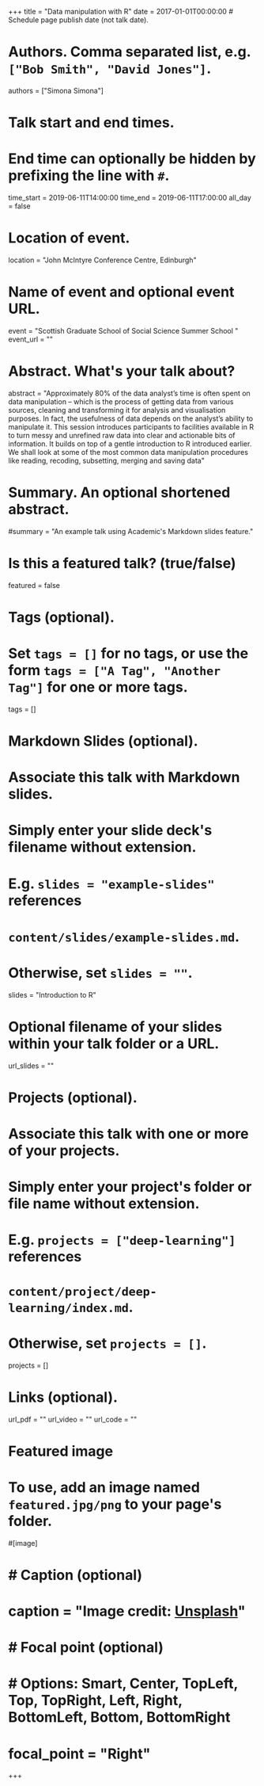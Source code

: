 +++
title = "Data manipulation with R"
date = 2017-01-01T00:00:00  # Schedule page publish date (not talk date).

# Authors. Comma separated list, e.g. `["Bob Smith", "David Jones"]`.
authors = ["Simona Simona"]

# Talk start and end times.
#   End time can optionally be hidden by prefixing the line with `#`.
time_start = 2019-06-11T14:00:00
time_end = 2019-06-11T17:00:00
all_day = false

# Location of event.
location = "John McIntyre Conference Centre, Edinburgh"

# Name of event and optional event URL.
event = "Scottish Graduate School of Social Science Summer School "
event_url = ""

# Abstract. What's your talk about?
abstract = "Approximately 80% of the data analyst’s time is often spent on data manipulation – which is the process of getting data from various sources, cleaning and transforming it for analysis and visualisation purposes. In fact, the usefulness of data depends on the analyst’s ability to manipulate it. This session introduces participants to facilities available in R to turn messy and unrefined raw data into clear and actionable bits of information. It builds on top of a gentle introduction to R introduced earlier. We shall look at some of the most common data manipulation procedures like reading, recoding, subsetting, merging and saving data"

# Summary. An optional shortened abstract.
#summary = "An example talk using Academic's Markdown slides feature."

# Is this a featured talk? (true/false)
featured = false

# Tags (optional).
#   Set `tags = []` for no tags, or use the form `tags = ["A Tag", "Another Tag"]` for one or more tags.
tags = []

# Markdown Slides (optional).
#   Associate this talk with Markdown slides.
#   Simply enter your slide deck's filename without extension.
#   E.g. `slides = "example-slides"` references 
#   `content/slides/example-slides.md`.
#   Otherwise, set `slides = ""`.
slides = "Introduction to R"

# Optional filename of your slides within your talk folder or a URL.
url_slides = ""

# Projects (optional).
#   Associate this talk with one or more of your projects.
#   Simply enter your project's folder or file name without extension.
#   E.g. `projects = ["deep-learning"]` references 
#   `content/project/deep-learning/index.md`.
#   Otherwise, set `projects = []`.
projects = []

# Links (optional).
url_pdf = ""
url_video = ""
url_code = ""

# Featured image
# To use, add an image named `featured.jpg/png` to your page's folder. 
#[image]
#  # Caption (optional)
#  caption = "Image credit: [**Unsplash**](https://unsplash.com/photos/bzdhc5b3Bxs)"

#  # Focal point (optional)
#  # Options: Smart, Center, TopLeft, Top, TopRight, Left, Right, BottomLeft, Bottom, BottomRight
#  focal_point = "Right"

+++

